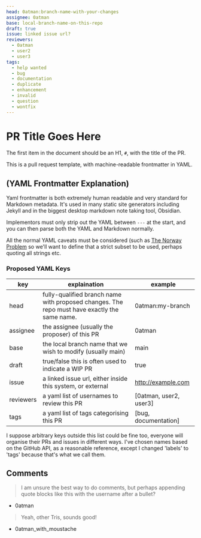```yaml
---
head: 0atman:branch-name-with-your-changes
assignee: 0atman
base: local-branch-name-on-this-repo
draft: true
issue: linked issue url?
reviewers:
  - 0atman
  - user2
  - user3
tags:
  - help wanted
  - bug
  - documentation
  - duplicate
  - enhancement
  - invalid
  - question
  - wontfix
---
```


# PR Title Goes Here

The first item in the document should be an H1, `#`, with the title of the PR.

This is a pull request template, with machine-readable frontmatter in YAML.

## (YAML Frontmatter Explanation)

Yaml frontmatter is both extremely human readable and very standard for Markdown metadata. It's used in many static site generators including Jekyll and in the biggest desktop markdown note taking tool, Obsidian.

Implementors must only strip out the YAML between `---` at the start, and you can then parse both the YAML and Markdown normally.

All the normal YAML caveats must be considered (such as [The Norway Problem](https://hitchdev.com/strictyaml/why/implicit-typing-removed/) so we'll want to define that a strict subset to be used, perhaps quoting all strings etc.

### Proposed YAML Keys

| key       | explaination                                                                                 | example                                                |
| --------- | -------------------------------------------------------------------------------------------- | ------------------------------------------------------ |
| head      | fully-qualified branch name with proposed changes. The repo must have exactly the same name. | 0atman:my-branch                                       |
| assignee  | the assignee (usually the proposer) of this PR                                               | 0atman                                                 |
| base      | the local branch name that we wish to modify (usually main)                                  | main                                                   |
| draft     | true/false this is often used to indicate a WIP PR                                           | true                                                   |
| issue     | a linked issue url, either inside this system, or external                                   | <http://example.com> |
| reviewers | a yaml list of usernames to review this PR                                                   | [0atman, user2, user3]                                 |
| tags      | a yaml list of tags categorising this PR                                                     | [bug, documentation]                                   |

I suppose arbitrary keys outside this list could be fine too, everyone will organise their PRs and issues in different ways.
I've chosen names based on the GitHub API, as a reasonable reference, except I changed 'labels' to 'tags' because that's what we call them.

## Comments

> I am unsure the best way to do comments, but perhaps appending quote blocks like this with the username after a bullet?

- 0atman

> Yeah, other Tris, sounds good!

- 0atman_with_moustache
